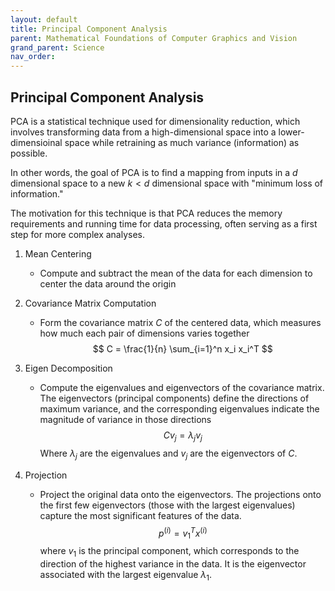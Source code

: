 ```yaml
---
layout: default
title: Principal Component Analysis
parent: Mathematical Foundations of Computer Graphics and Vision
grand_parent: Science
nav_order: 
---
```


## Principal Component Analysis

PCA is a statistical technique used for dimensionality reduction, which involves transforming data from a high-dimensional space into a lower-dimensioinal space while retraining as much variance (information) as possible. 

In other words, the goal of PCA is to find a mapping from inputs in a $d$ dimensional space to a new $k < d$ dimensional space with "minimum loss of information."

The motivation for this technique is that PCA reduces the memory requirements and running time for data processing, often serving as a first step for more complex analyses. 

1. Mean Centering
    - Compute and subtract the mean of the data for each dimension to center the data around the origin

2. Covariance Matrix Computation
    - Form the covariance matrix $C$ of the centered data, which measures how much each pair of dimensions varies together
    $$
    C = \frac{1}{n} \sum_{i=1}^n x_i x_i^T
    $$

3. Eigen Decomposition
    - Compute the eigenvalues and eigenvectors of the covariance matrix. The eigenvectors (principal components) define the directions of maximum variance, and the corresponding eigenvalues indicate the magnitude of variance in those directions
    $$
    Cv_j = \lambda _j v_j
    $$
    Where $\lambda _j$ are the eigenvalues and $v_j$ are the eigenvectors of $C$.

4. Projection
    - Project the original data onto the eigenvectors. The projections onto the first few eigenvectors (those with the largest eigenvalues) capture the most significant features of the data. 
    $$
    p^{(i)} = v_1^T x^{(i)}
    $$
    where $v_1$ is the principal component, which corresponds to the direction of the highest variance in the data. It is the eigenvector associated with the largest eigenvalue $\lambda _1$. 